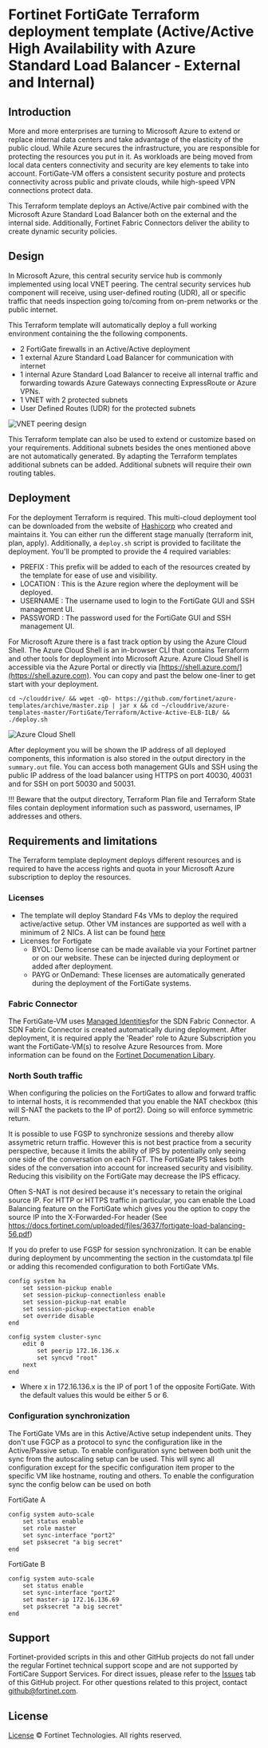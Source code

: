 # Fortinet FortiGate Terraform deployment template (Active/Active High Availability with Azure Standard Load Balancer - External and Internal)

## Introduction

More and more enterprises are turning to Microsoft Azure to extend or replace internal data centers and take advantage of the elasticity of the public cloud. While Azure secures the infrastructure, you are responsible for protecting the resources you put in it. As workloads are being moved from local data centers connectivity and security are key elements to take into account. FortiGate-VM offers a consistent security posture and protects connectivity across public and private clouds, while high-speed VPN connections protect data.

This Terraform template deploys an Active/Active pair combined with the Microsoft Azure Standard Load Balancer both on the external and the internal side. Additionally, Fortinet Fabric Connectors deliver the ability to create dynamic security policies.

## Design

In Microsoft Azure, this central security service hub is commonly implemented using local VNET peering. The central security services hub component will receive, using user-defined routing (UDR), all or specific traffic that needs inspection going to/coming from on-prem networks or the public internet.

This Terraform template will automatically deploy a full working environment containing the the following components.

  - 2 FortiGate firewalls in an Active/Active deployment
  - 1 external Azure Standard Load Balancer for communication with internet
  - 1 internal Azure Standard Load Balancer to receive all internal traffic and forwarding towards Azure Gateways connecting ExpressRoute or Azure VPNs.
  - 1 VNET with 2 protected subnets
  - User Defined Routes (UDR) for the protected subnets

![VNET peering design](images/fgt-aa.png)

This Terraform template can also be used to extend or customize based on your requirements. Additional subnets besides the ones mentioned above are not automatically generated. By adapting the Terraform templates additional subnets can be added. Additional subnets will require their own routing tables.

## Deployment

For the deployment Terraform is required. This multi-cloud deployment tool can be downloaded from the website of [Hashicorp](https://www.terraform.io/) who created and maintains it. You can either run the different stage manually (terraform init, plan, apply). Additionally, a `deploy.sh` script is provided to facilitate the deployment. You'll be prompted to provide the 4 required variables:

- PREFIX : This prefix will be added to each of the resources created by the template for ease of use and visibility.
- LOCATION : This is the Azure region where the deployment will be deployed.
- USERNAME : The username used to login to the FortiGate GUI and SSH management UI.
- PASSWORD : The password used for the FortiGate GUI and SSH management UI.

For Microsoft Azure there is a fast track option by using the Azure Cloud Shell. The Azure Cloud Shell is an in-browser CLI that contains Terraform and other tools for deployment into Microsoft Azure. Azure Cloud Shell is accessible via the Azure Portal or directly via [https://shell.azure.com/](https://shell.azure.com). You can copy and past the below one-liner to get start with your deployment.

`cd ~/clouddrive/ && wget -qO- https://github.com/fortinet/azure-templates/archive/master.zip | jar x && cd ~/clouddrive/azure-templates-master/FortiGate/Terraform/Active-Active-ELB-ILB/ && ./deploy.sh`

![Azure Cloud Shell](images/azure-cloud-shell.png)

After deployment you will be shown the IP address of all deployed components, this information is also stored in the output directory in the `summary.out` file. You can access both management GUIs and SSH using the public IP address of the load balancer using HTTPS on port 40030, 40031 and for SSH on port 50030 and 50031.

!!! Beware that the output directory, Terraform Plan file and Terraform State files contain deployment information such as password, usernames, IP addresses and others.

## Requirements and limitations

The Terraform template deployment deploys different resources and is required to have the access rights and quota in your Microsoft Azure subscription to deploy the resources.

### Licenses

- The template will deploy Standard F4s VMs to deploy the required active/active setup. Other VM instances are supported as well with a minimum of 2 NICs. A list can be found [here](https://docs.fortinet.com/document/fortigate/6.2.0/azure-cookbook/562841/instance-type-support)
- Licenses for Fortigate
  - BYOL: Demo license can be made available via your Fortinet partner or on our website. These can be injected during deployment or added after deployment.
  - PAYG or OnDemand: These licenses are automatically generated during the deployment of the FortiGate systems.

### Fabric Connector
The FortiGate-VM uses [Managed Identities](https://docs.microsoft.com/en-us/azure/active-directory/managed-identities-azure-resources/)for the SDN Fabric Connector. A SDN Fabric Connector is created automatically during deployment. After deployment, it is required apply the 'Reader' role to Azure Subscription you want the FortiGate-VM(s) to resolve Azure Resources from. More information can be found on the [Fortinet Documenation Libary](https://docs.fortinet.com/vm/azure/fortigate/6.2/azure-cookbook/6.2.0/236610/creating-a-fabric-connector-using-a-managed-identity).

### North South traffic
When configuring the policies on the FortiGates to allow and forward traffic to internal hosts, it is recommended that you enable the NAT checkbox (this will S-NAT the packets to the IP of port2). Doing so will enforce symmetric return.

It is possible to use FGSP to synchronize sessions and thereby allow assymetric return traffic. However this is not best practice from a security perspective, because it limits the ability of IPS by potentially only seeing one side of the conversation on each FGT. The FortiGate IPS takes both sides of the conversation into account for increased security and visibility. Reducing this visibility on the FortiGate may decrease the IPS efficacy.

Often S-NAT is not desired because it's necessary to retain the original source IP. For HTTP or HTTPS traffic in particular, you can enable the Load Balancing feature on the FortiGate which gives you the option to copy the source IP into the X-Forwarded-For header (See https://docs.fortinet.com/uploaded/files/3637/fortigate-load-balancing-56.pdf)

If you do prefer to use FGSP for session synchronization. It can be enable during deployment by uncommenting the section in the customdata.tpl file or adding this recomended configuration to both FortiGate VMs.

```
config system ha
    set session-pickup enable
    set session-pickup-connectionless enable
    set session-pickup-nat enable
    set session-pickup-expectation enable
    set override disable
end

config system cluster-sync
    edit 0
        set peerip 172.16.136.x
        set syncvd "root"
    next
end
```
* Where x in 172.16.136.x is the IP of port 1 of the opposite FortiGate. With the default values this would be either 5 or 6.

### Configuration synchronization
The FortiGate VMs are in this Active/Active setup independent units. They don't use FGCP as a protocol to sync the configuration like in the Active/Passive setup. To enable configuration sync between both unit the sync from the autoscaling setup can be used. This will sync all configuration except for the specific configuration item proper to the specific VM like hostname, routing and others. To enable the configuration sync the config below can be used on both

FortiGate A
```
config system auto-scale
    set status enable
    set role master
    set sync-interface "port2"
    set psksecret "a big secret"
end
```

FortiGate B
```
config system auto-scale
    set status enable
    set sync-interface "port2"
    set master-ip 172.16.136.69
    set psksecret "a big secret"
end
```

## Support
Fortinet-provided scripts in this and other GitHub projects do not fall under the regular Fortinet technical support scope and are not supported by FortiCare Support Services.
For direct issues, please refer to the [Issues](https://github.com/fortinet/azure-templates/issues) tab of this GitHub project.
For other questions related to this project, contact [github@fortinet.com](mailto:github@fortinet.com).

## License
[License](LICENSE) © Fortinet Technologies. All rights reserved.
